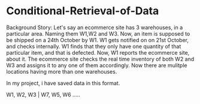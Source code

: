 # Conditional-Retrieval-of-Data

Background Story: Let's say an ecommerce site has 3 warehouses, in a particular area. Naming them W1,W2 and W3. Now, an item is supposed to be shipped on a 24th October by W1. W1 gets notified on on 21st October, and checks internally. W1 finds that they only have one quantity of that particular item, and that is defected. Now, W1 reports the ecommerce site, about it. The ecommerce site checks the real time inventory of both W2 and W3 and assigns it to any one of them accordingly. Now there are mulitple locations having more than one warehouses. 

In my project, i have saved data in this format.

W1, W2, W3 | W7, W5, W6 .....
